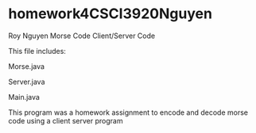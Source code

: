# homework4CSCI3920Nguyen
Roy Nguyen Morse Code Client/Server Code

This file includes:

Morse.java

Server.java

Main.java


This program was a homework assignment to encode and decode morse code using a client server program
